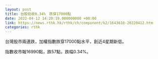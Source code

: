 ```yaml
---
layout: post
title: 台股低收0.34%　跌穿17000點
date: 2022-04-12 14:20:19.000000000 +08:00
link: https://news.rthk.hk/rthk/ch/component/k2/1643610-20220412.htm
categories: rthk
---
```


台灣股市兩連跌，加權指數跌穿17000點水平，創近4星期新低。

指數收市報16990點，跌57點，跌幅0.34%。

